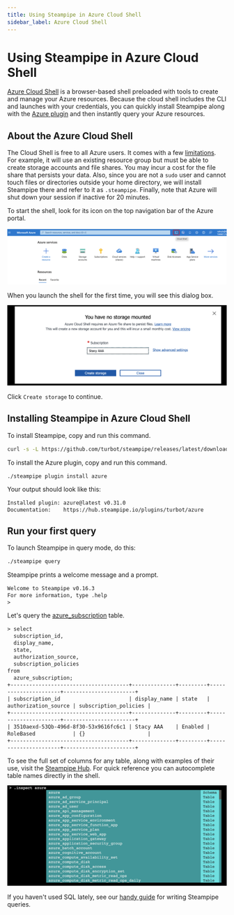 ```yaml
---
title: Using Steampipe in Azure Cloud Shell
sidebar_label: Azure Cloud Shell
---
```


# Using Steampipe in Azure Cloud Shell


[Azure Cloud Shell](https://shell.azure.com/) is a browser-based shell preloaded with tools to create and manage your Azure resources. Because the cloud shell includes the CLI and launches with your credentials, you can quickly install Steampipe along with the [Azure plugin](https://hub.steampipe.io/plugins/turbot/azure) and then instantly query your Azure resources.


## About the Azure Cloud Shell

The Cloud Shell is free to all Azure users. It comes with a few [limitations](https://learn.microsoft.com/en-us/azure/cloud-shell/limitations). For example, it will use an existing resource group but must be able to create storage accounts and file shares. You may incur a cost for the file share that persists your data. Also, since you are not a `sudo` user and cannot touch files or directories outside your home directory, we will install Steampipe there and refer to it as `.steampipe`. Finally, note that Azure will shut down your session if inactive for 20 minutes.

To start the shell, look for its icon on the top navigation bar of the Azure portal.

<div style={{"marginBottom":"2em","borderWidth":"thin", "borderStyle":"solid", "borderColor":"lightgray", "padding":"20px", "width":"90%"}}>
<img src="/images/docs/cloudshells/azure_cloudshell_console_screenshot.png" />
</div>

When you launch the shell for the first time, you will see this dialog box.

<div style={{"marginBottom":"2em","borderWidth":"thin", "borderStyle":"solid", "borderColor":"lightgray", "padding":"20px", "width":"90%"}}>
<img src="/images/docs/cloudshells/azure_prompt_to_create_storage_account.png" />
</div>

Click `Create storage` to continue.
## Installing Steampipe in Azure Cloud Shell

To install Steampipe, copy and run this command.

```bash
curl -s -L https://github.com/turbot/steampipe/releases/latest/download/steampipe_linux_amd64.tar.gz | tar -xzvf -
```
To install the Azure plugin, copy and run this command.
```
./steampipe plugin install azure
```

Your output should look like this:

```
Installed plugin: azure@latest v0.31.0
Documentation:    https://hub.steampipe.io/plugins/turbot/azure
```
## Run your first query
To launch Steampipe in query mode, do this:
```bash
./steampipe query
```

Steampipe prints a welcome message and a prompt.

```
Welcome to Steampipe v0.16.3
For more information, type .help
>
```

Let's query the [azure_subscription](https://hub.steampipe.io/plugins/turbot/azure/tables/azure_subscription) table.

```
> select
  subscription_id,
  display_name,
  state,
  authorization_source,
  subscription_policies
from
  azure_subscription;
+--------------------------------------+--------------+---------+----------------------+-----------------------+
| subscription_id                      | display_name | state   | authorization_source | subscription_policies |
+--------------------------------------+--------------+---------+----------------------+-----------------------+
| 3510aexd-53Qb-496d-8f30-53x9616fc6c1 | Stacy AAA    | Enabled | RoleBased            | {}                    |
+--------------------------------------+--------------+---------+----------------------+-----------------------+
```

To see the full set of columns for any table, along with examples of their use, visit the [Steampipe Hub](https://hub.steampipe.io). For quick reference you can autocomplete table names directly in the shell.

<div style={{"marginBottom":"2em","borderWidth":"thin", "borderStyle":"solid", "borderColor":"lightgray", "padding":"20px", "width":"90%"}}>
<img src="/images/docs/cloudshells/azure_cloudshell_autocomplete.png" />
</div>

If you haven't used SQL lately, see our [handy guide](https://steampipe.io/docs/sql/steampipe-sql) for writing Steampipe queries.

